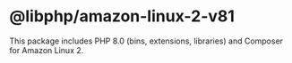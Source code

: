 # @libphp/amazon-linux-2-v81

This package includes PHP 8.0 (bins, extensions, libraries) and Composer for Amazon Linux 2.
